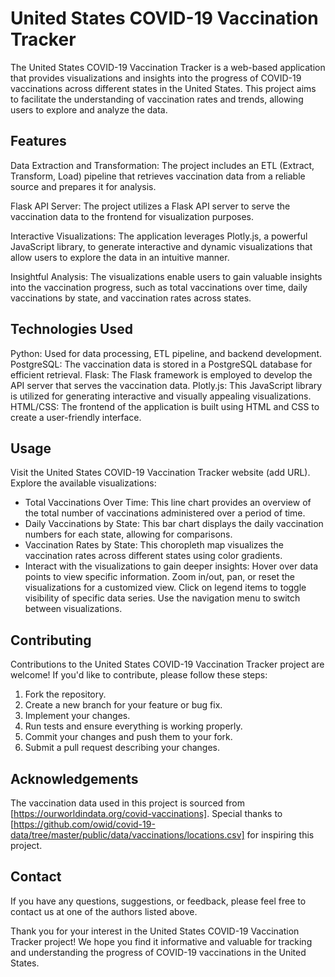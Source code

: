 # United States COVID-19 Vaccination Tracker
The United States COVID-19 Vaccination Tracker is a web-based application that provides visualizations and insights into the progress of COVID-19 vaccinations across different states in the United States. This project aims to facilitate the understanding of vaccination rates and trends, allowing users to explore and analyze the data.

## Features
Data Extraction and Transformation: The project includes an ETL (Extract, Transform, Load) pipeline that retrieves vaccination data from a reliable source and prepares it for analysis.

Flask API Server: The project utilizes a Flask API server to serve the vaccination data to the frontend for visualization purposes.

Interactive Visualizations: The application leverages Plotly.js, a powerful JavaScript library, to generate interactive and dynamic visualizations that allow users to explore the data in an intuitive manner.

Insightful Analysis: The visualizations enable users to gain valuable insights into the vaccination progress, such as total vaccinations over time, daily vaccinations by state, and vaccination rates across states.

## Technologies Used
Python: Used for data processing, ETL pipeline, and backend development.
PostgreSQL: The vaccination data is stored in a PostgreSQL database for efficient retrieval.
Flask: The Flask framework is employed to develop the API server that serves the vaccination data.
Plotly.js: This JavaScript library is utilized for generating interactive and visually appealing visualizations.
HTML/CSS: The frontend of the application is built using HTML and CSS to create a user-friendly interface.

## Usage
Visit the United States COVID-19 Vaccination Tracker website (add URL).
Explore the available visualizations:
* Total Vaccinations Over Time: This line chart provides an overview of the total number of vaccinations administered over a period of time.
* Daily Vaccinations by State: This bar chart displays the daily vaccination numbers for each state, allowing for comparisons.
* Vaccination Rates by State: This choropleth map visualizes the vaccination rates across different states using color gradients.
* Interact with the visualizations to gain deeper insights:
Hover over data points to view specific information.
Zoom in/out, pan, or reset the visualizations for a customized view.
Click on legend items to toggle visibility of specific data series.
Use the navigation menu to switch between visualizations.

## Contributing
Contributions to the United States COVID-19 Vaccination Tracker project are welcome! If you'd like to contribute, please follow these steps:

1. Fork the repository.
2. Create a new branch for your feature or bug fix.
3. Implement your changes.
4. Run tests and ensure everything is working properly.
5. Commit your changes and push them to your fork.
6. Submit a pull request describing your changes.

## Acknowledgements
The vaccination data used in this project is sourced from [https://ourworldindata.org/covid-vaccinations].
Special thanks to [https://github.com/owid/covid-19-data/tree/master/public/data/vaccinations/locations.csv] for inspiring this project.

## Contact
If you have any questions, suggestions, or feedback, please feel free to contact us at one of the authors listed above.

Thank you for your interest in the United States COVID-19 Vaccination Tracker project! We hope you find it informative and valuable for tracking and understanding the progress of COVID-19 vaccinations in the United States.
